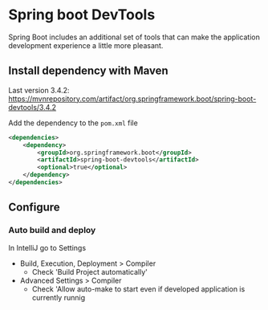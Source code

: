 # Spring boot DevTools

Spring Boot includes an additional set of tools that can make the application development experience a little more pleasant.

## Install dependency with Maven

Last version 3.4.2:
https://mvnrepository.com/artifact/org.springframework.boot/spring-boot-devtools/3.4.2

Add the dependency to the `pom.xml` file

```xml
<dependencies>
    <dependency>
        <groupId>org.springframework.boot</groupId>
        <artifactId>spring-boot-devtools</artifactId>
        <optional>true</optional>
    </dependency>
</dependencies>
```

## Configure

### Auto build and deploy

In IntelliJ go to Settings

- Build, Execution, Deployment > Compiler
  - Check 'Build Project automatically'
- Advanced Settings > Compiler
  - Check 'Allow auto-make to start even if developed application is currently runnig

